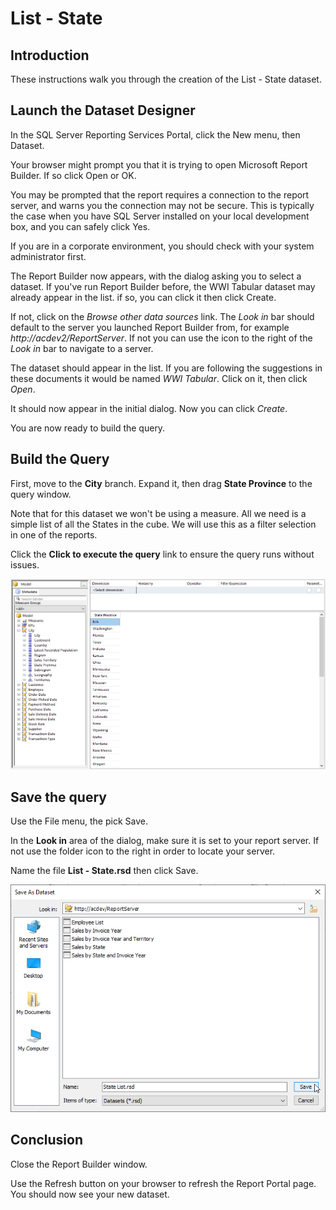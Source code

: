 # List - State

## Introduction

These instructions walk you through the creation of the List - State dataset.

## Launch the Dataset Designer

In the SQL Server Reporting Services Portal, click the New menu, then Dataset.

Your browser might prompt you that it is trying to open Microsoft Report Builder. If so click Open or OK.

You may be prompted that the report requires a connection to the report server, and warns you the connection may not be secure. This is typically the case when you have SQL Server installed on your local development box, and you can safely click Yes.

If you are in a corporate environment, you should check with your system administrator first.

The Report Builder now appears, with the dialog asking you to select a dataset. If you've run Report Builder before, the WWI Tabular dataset may already appear in the list. if so, you can click it then click Create.

If not, click on the _Browse other data sources_ link. The _Look in_ bar should default to the server you launched Report Builder from, for example _http://acdev2/ReportServer_. If not you can use the icon to the right of the _Look in_ bar to navigate to a server.

The dataset should appear in the list. If you are following the suggestions in these documents it would be named _WWI Tabular_. Click on it, then click _Open_.

It should now appear in the initial dialog. Now you can click _Create_.

You are now ready to build the query.

## Build the Query

First, move to the **City** branch. Expand it, then drag **State Province** to the query window.

Note that for this dataset we won't be using a measure. All we need is a simple list of all the States in the cube. We will use this as a filter selection in one of the reports.

Click the **Click to execute the query** link to ensure the query runs without issues.

![State List Successful Query](../images/state-list-01.png)

## Save the query

Use the File menu, the pick Save.

In the **Look in** area of the dialog, make sure it is set to your report server. If not use the folder icon to the right in order to locate your server.

Name the file **List - State.rsd** then click Save.

![State List Save Dialog](../images/state-list-02.png)

## Conclusion

Close the Report Builder window.

Use the Refresh button on your browser to refresh the Report Portal page. You should now see your new dataset.
